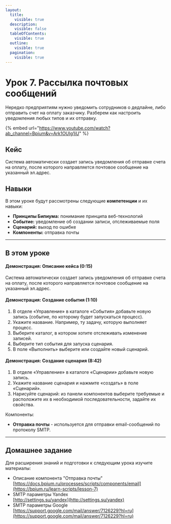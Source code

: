 ```yaml
---
layout:
  title:
    visible: true
  description:
    visible: false
  tableOfContents:
    visible: true
  outline:
    visible: true
  pagination:
    visible: true
---
```


# Урок 7. Рассылка почтовых сообщений

Нередко предприятиям нужно уведомить сотрудников о дедлайне, либо отправить счет на оплату заказчику. Разберем как настроить уведомления любых типов и их отправку.

{% embed url="https://www.youtube.com/watch?ab_channel=Bpium&v=Ark1OUIg1iU" %}

## Кейс

Система автоматически создает запись уведомления об отправке счета на оплату, после которого направляется почтовое сообщение на указанный эл.адрес.

## Навыки

В этом уроке будут рассмотрены следующие **компетенции** и их навыки:

* **Принципы Бипиума:** понимание принципа веб-технологий
* **Событие:** уведомление об создании записи, отслеживаемые поля
* **Сценарий:** выход по ошибке
* **Компоненты:** отправка почты

***

## В этом уроке

#### **Демонстрация: Описание кейса (0:15)**

Система автоматически создает запись уведомления об отправке счета на оплату, после которого направляется почтовое сообщение на указанный эл.адрес.

#### **Демонстрация: Создание события (1:10)**

1. В отделе «Управление» в каталоге «События» добавьте новую запись (событие, по которому будет запускаться процесс).
2. Укажите название. Например, ту задачу, которую выполняет процесс.
3. Выберите каталог, в котором хотите отслеживать изменение записей.
4. Выберите тип события для запуска сценария.&#x20;
5. В поле «Выполнить» выберите или создайте новый сценарий.

#### **Демонстрация: Создание сценария (8:42)**

1. В отделе «Управление» в каталоге «Сценарии» добавьте новую запись.
2. Укажите название сценария и нажмите «создать» в поле «Сценарий».
3. Нарисуйте сценарий: из панели компонентов выберите требуемые и расположите их в необходимой последовательности, задайте их свойства.

Компоненты:

* **Отправка почты** - используется для отправки email-сообщений по протоколу SMTP.

***

## Домашнее задание

Для расширения знаний и подготовки к следующим урока изучите материалы:

* Описание компонента "Отправка почты"\
  [https://docs.bpium.ru/processes/scripts/components/email](https://bpium.ru/learn-scripts/lesson-7)
* SMTP параметры Yandex\
  [http://settings.su/yandex](http://settings.su/yandex)
* SMTP параметры Google\
  ‍[https://support.google.com/mail/answer/7126229?hl=ru](https://support.google.com/mail/answer/7126229?hl=ru)
